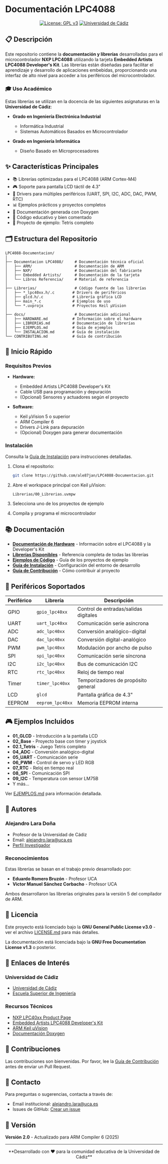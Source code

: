 <!-- LICENSE INFORMATION
Copyright (C) 2025 Alejandro Lara Doña
Permission is granted to copy, distribute and/or modify this document
under the terms of the GNU Free Documentation License, Version 1.3
or any later version published by the Free Software Foundation;
with no Invariant Sections, no Front-Cover Texts, and no Back-Cover Texts.
A copy of the license is included in the section entitled "GNU
Free Documentation License".
-->

# Documentación LPC4088

<div align="center">

[![License: GPL v3](https://img.shields.io/badge/License-GPLv3-blue.svg)](https://www.gnu.org/licenses/gpl-3.0)
[![Universidad de Cádiz](https://img.shields.io/badge/Universidad-de%20C%C3%A1diz-blue)](https://www.uca.es/)

</div>

## 📋 Descripción

Este repositorio contiene la **documentación y librerías** desarrolladas para el microcontrolador **NXP LPC4088** utilizando la tarjeta **Embedded Artists LPC4088 Developer's Kit**. Las librerías están diseñadas para facilitar el aprendizaje y desarrollo de aplicaciones embebidas, proporcionando una interfaz de alto nivel para acceder a los periféricos del microcontrolador.

### 🎓 Uso Académico

Estas librerías se utilizan en la docencia de las siguientes asignaturas en la **Universidad de Cádiz**:

- **Grado en Ingeniería Electrónica Industrial**
  - Informática Industrial
  - Sistemas Automáticos Basados en Microcontrolador
  
- **Grado en Ingeniería Informática**
  - Diseño Basado en Microprocesadores

## ✨ Características Principales

- 📚 Librerías optimizadas para el LPC4088 (ARM Cortex-M4)
- 🎮 Soporte para pantalla LCD táctil de 4.3"
- 🔌 Drivers para múltiples periféricos (UART, SPI, I2C, ADC, DAC, PWM, RTC)
- 📊 Ejemplos prácticos y proyectos completos
- 📖 Documentación generada con Doxygen
- 🎯 Código educativo y bien comentado
- 🎨 Proyecto de ejemplo: Tetris completo

## 🗂️ Estructura del Repositorio

```none
LPC4088-Documentacion/
│
├── Documentacion LPC4088/     # Documentación técnica oficial
│   ├── ARM/                   # Documentación de ARM
│   ├── NXP/                   # Documentación del fabricante
│   ├── Embedded Artists/      # Documentación de la tarjeta
│   └── Libros Referencia/     # Material de referencia
│
├── Librerias/                 # Código fuente de las librerías
│   ├── *_lpc40xx.h/.c        # Drivers de periféricos
│   ├── glcd.h/.c             # Librería gráfica LCD
│   ├── main_*.c              # Ejemplos de uso
│   └── *.uvprojx             # Proyectos Keil µVision
│
├── docs/                      # Documentación adicional
│   ├── HARDWARE.md           # Información sobre el hardware
│   ├── LIBRERIAS.md          # Documentación de librerías
│   ├── EJEMPLOS.md           # Guía de ejemplos
│   └── INSTALACION.md        # Guía de instalación
└── CONTRIBUTING.md           # Guía de contribución
```

## 🚀 Inicio Rápido

### Requisitos Previos

- **Hardware:**
  - Embedded Artists LPC4088 Developer's Kit
  - Cable USB para programación y depuración
  - (Opcional) Sensores y actuadores según el proyecto

- **Software:**
  - Keil µVision 5 o superior
  - ARM Compiler 6
  - Drivers J-Link para depuración
  - (Opcional) Doxygen para generar documentación

### Instalación

Consulta la [Guía de Instalación](docs/INSTALACION.md) para instrucciones detalladas.

1. Clona el repositorio:

   ```bash
   git clone https://github.com/ale87jan/LPC4088-Documentacion.git
   ```

2. Abre el workspace principal con Keil µVision:

   ```none
   Librerias/00_Librerias.uvmpw
   ```

3. Selecciona uno de los proyectos de ejemplo

4. Compila y programa el microcontrolador

## 📚 Documentación

- **[Documentación de Hardware](docs/HARDWARE.md)** - Información sobre el LPC4088 y la Developer's Kit
- **[Librerías Disponibles](docs/LIBRERIAS.md)** - Referencia completa de todas las librerías
- **[Ejemplos de Código](docs/EJEMPLOS.md)** - Guía de los proyectos de ejemplo
- **[Guía de Instalación](docs/INSTALACION.md)** - Configuración del entorno de desarrollo
- **[Guía de Contribución](CONTRIBUTING.md)** - Cómo contribuir al proyecto

## 🔧 Periféricos Soportados

| Periférico | Librería | Descripción |
|------------|----------|-------------|
| GPIO | `gpio_lpc40xx` | Control de entradas/salidas digitales |
| UART | `uart_lpc40xx` | Comunicación serie asíncrona |
| ADC | `adc_lpc40xx` | Conversión analógico-digital |
| DAC | `dac_lpc40xx` | Conversión digital-analógico |
| PWM | `pwm_lpc40xx` | Modulación por ancho de pulso |
| SPI | `spi_lpc40xx` | Comunicación serie síncrona |
| I2C | `i2c_lpc40xx` | Bus de comunicación I2C |
| RTC | `rtc_lpc40xx` | Reloj de tiempo real |
| Timer | `timer_lpc40xx` | Temporizadores de propósito general |
| LCD | `glcd` | Pantalla gráfica de 4.3" |
| EEPROM | `eeprom_lpc40xx` | Memoria EEPROM interna |

## 🎮 Ejemplos Incluidos

- **01_GLCD** - Introducción a la pantalla LCD
- **02_Base** - Proyecto base con timer y joystick
- **02.1_Tetris** - Juego Tetris completo
- **04_ADC** - Conversión analógico-digital
- **05_UART** - Comunicación serie
- **06_PWM** - Control de servo y LED RGB
- **07_RTC** - Reloj en tiempo real
- **08_SPI** - Comunicación SPI
- **09_I2C** - Temperatura con sensor LM75B
- Y más...

Ver [EJEMPLOS.md](docs/EJEMPLOS.md) para información detallada.

## 👥 Autores

### Alejandro Lara Doña

- Profesor de la Universidad de Cádiz
- Email: [alejandro.lara@uca.es](mailto:alejandro.lara@uca.es)
- [Perfil Investigador](https://produccioncientifica.uca.es/investigadores/120262/detalle)

### Reconocimientos

Estas librerías se basan en el trabajo previo desarrollado por:

- **Eduardo Romero Bruzón** - Profesor UCA
- **Victor Manuel Sánchez Corbacho** - Profesor UCA

Ambos desarrollaron las librerías originales para la versión 5 del compilador de ARM.

## 📄 Licencia

Este proyecto está licenciado bajo la **GNU General Public License v3.0** - ver el archivo [LICENSE.md](LICENSE.md) para más detalles.

La documentación está licenciada bajo la **GNU Free Documentation License v1.3** o posterior.

## 🔗 Enlaces de Interés

### Universidad de Cádiz

- [Universidad de Cádiz](https://www.uca.es/)
- [Escuela Superior de Ingeniería](https://esingenieria.uca.es/)

### Recursos Técnicos

- [NXP LPC40xx Product Page](https://www.nxp.com/products/processors-and-microcontrollers/arm-microcontrollers/general-purpose-mcus/lpc4000-arm-cortex-m4/scalable-entry-level-32-bit-microcontroller-mcu-based-on-arm-cortex-m4-core:LPC408X_7X)
- [Embedded Artists LPC4088 Developer's Kit](https://www.embeddedartists.com/products/lpc4088-developer-kit/)
- [ARM Keil µVision](https://www.keil.com/uvision/)
- [Documentación Doxygen](https://www.doxygen.nl/)

## 🤝 Contribuciones

Las contribuciones son bienvenidas. Por favor, lee la [Guía de Contribución](CONTRIBUTING.md) antes de enviar un Pull Request.

## 📧 Contacto

Para preguntas o sugerencias, contacta a través de:

- Email institucional: [alejandro.lara@uca.es](mailto:alejandro.lara@uca.es)
- Issues de GitHub: [Crear un issue](https://github.com/ale87jan/LPC4088-Documentacion/issues)

## 🔖 Versión

**Versión 2.0** - Actualizado para ARM Compiler 6 (2025)

---

<div align="center">
<!-- markdownlint-disable-next-line -->
**Desarrollado con ❤️ para la comunidad educativa de la Universidad de Cádiz**

</div>
